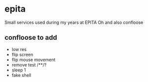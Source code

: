 # epita
Small services used during my years at EPITA
Oh and also confloose

## confloose to add
- low res
- flip screen
- flip mouse movement
- remove test /**/?
- sleep 1
- fake shell
